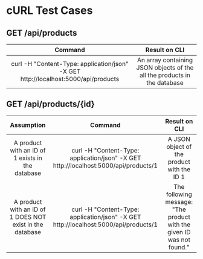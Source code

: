 # cURL Test Cases

## GET /api/products

|                                      Command                                       |                              Result on CLI                               |
| :--------------------------------------------------------------------------------: | :----------------------------------------------------------------------: |
| curl -H "Content-Type: application/json" -X GET http://localhost:5000/api/products | An array containing JSON objects of the all the products in the database |

## GET /api/products/{id}

|                        Assumption                        |                                       Command                                        |                             Result on CLI                             |
| :------------------------------------------------------: | :----------------------------------------------------------------------------------: | :-------------------------------------------------------------------: |
|     A product with an ID of 1 exists in the database     | curl -H "Content-Type: application/json" -X GET http://localhost:5000/api/products/1 |              A JSON object of the product with the ID 1               |
| A product with an ID of 1 DOES NOT exist in the database | curl -H "Content-Type: application/json" -X GET http://localhost:5000/api/products/1 | The following message: "The product with the given ID was not found." |
